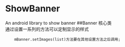# ShowBanner
An android library to show banner
##Banner 核心类<br/>
    通过设置一系列的方法可以定制显示的样式
        
        mBanner.setImages(list)方法要在其他设置方法之后调用;
  
